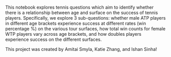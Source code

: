 This notebook explores tennis questions which aim to identify whether there is a relationship between age and surface on the success of tennis players. Specifically, we explore 3 sub-questions: whether male ATP players in different age brackets experience success at different rates (win percentage %) on the various tour surfaces, how total win counts for female WTP players vary across age brackets, and how doubles players experience success on the different surfaces.  

This project was created by Amitai Smyla, Katie Zhang, and Ishan Sinha!
